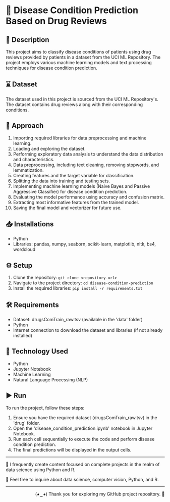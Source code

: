 # 📝 Disease Condition Prediction Based on Drug Reviews

## 📝 Description 
This project aims to classify disease conditions of patients using drug reviews provided by patients in a dataset from the UCI ML Repository. The project employs various machine learning models and text processing techniques for disease condition prediction.

## ⌛ Dataset 
The dataset used in this project is sourced from the UCI ML Repository's. The dataset contains drug reviews along with their corresponding conditions.

## 🎯 Approach 
1. Importing required libraries for data preprocessing and machine learning.
2. Loading and exploring the dataset.
3. Performing exploratory data analysis to understand the data distribution and characteristics.
4. Data preprocessing, including text cleaning, removing stopwords, and lemmatization.
5. Creating features and the target variable for classification.
6. Splitting the data into training and testing sets.
7. Implementing machine learning models (Naive Bayes and Passive Aggressive Classifier) for disease condition prediction.
8. Evaluating the model performance using accuracy and confusion matrix.
9. Extracting most informative features from the trained model.
10. Saving the final model and vectorizer for future use.

## 📥 Installations 
- Python
- Libraries: pandas, numpy, seaborn, scikit-learn, matplotlib, nltk, bs4, wordcloud

## ⚙️ Setup 
1. Clone the repository: `git clone <repository-url>`
2. Navigate to the project directory: `cd disease-condition-prediction`
3. Install the required libraries: `pip install -r requirements.txt`

## 🛠️ Requirements 
- Dataset: drugsComTrain_raw.tsv (available in the 'data' folder)
- Python
- Internet connection to download the dataset and libraries (if not already installed)

## 🚀 Technology Used 
- Python
- Jupyter Notebook
- Machine Learning
- Natural Language Processing (NLP)

## ▶️ Run 
To run the project, follow these steps:
1. Ensure you have the required dataset (drugsComTrain_raw.tsv) in the 'drug' folder.
2. Open the 'disease_condition_prediction.ipynb' notebook in Jupyter Notebook.
3. Run each cell sequentially to execute the code and perform disease condition prediction.
4. The final predictions will be displayed in the output cells.

---

📝 I frequently create content focused on complete projects in the realm of data science using Python and R.

💬 Feel free to inquire about data science, computer vision, Python, and R.

---

<p align="Right">(◕‿◕) Thank you for exploring my GitHub project repository. 👋</p>
